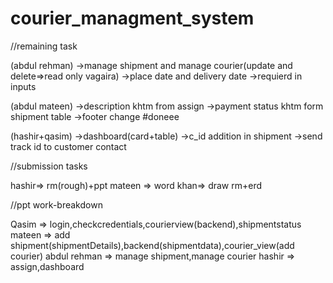 # courier_managment_system 


//remaining task


(abdul rehman)
->manage shipment and manage courier(update and delete=>read only vagaira)
->place date and delivery date
->requierd in inputs

(abdul mateen)
->description khtm from assign
->payment status khtm form shipment table
->footer change
#doneee


(hashir+qasim)
->dashboard(card+table)
->c_id addition in shipment
->send track id to customer contact




//submission tasks

hashir=> rm(rough)+ppt
mateen => word
khan=> draw rm+erd

//ppt work-breakdown

Qasim => login,checkcredentials,courierview(backend),shipmentstatus
mateen => add shipment(shipmentDetails),backend(shipmentdata),courier_view(add courier)
abdul rehman => manage shipment,manage courier
hashir => assign,dashboard
